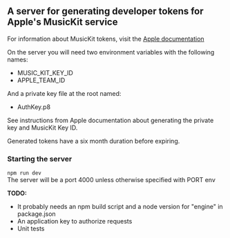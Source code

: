 ## A server for generating developer tokens for Apple's MusicKit service

For information about MusicKit tokens, visit the [Apple documentation](https://developer.apple.com/library/content/documentation/NetworkingInternetWeb/Conceptual/AppleMusicWebServicesReference/SetUpWebServices.html#//apple_ref/doc/uid/TP40017625-CH2-SW2)

On the server you will need two environment variables with the following names:
 - MUSIC_KIT_KEY_ID
 - APPLE_TEAM_ID

And a private key file at the root named:
 - AuthKey.p8  


 See instructions from Apple documentation about generating the private key and MusicKit Key ID.

Generated tokens have a six month duration before expiring.

### Starting the server
`npm run dev`  
The server will be a port 4000 unless otherwise specified with PORT env

__TODO:__
 - It probably needs an npm build script and a node version for "engine" in package.json
 - An application key to authorize requests
 - Unit tests
